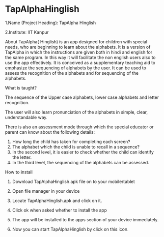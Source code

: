 TapAlphaHinglish
================

1.Name (Project Heading): TapAlpha Hinglish

2.Institute: IIT Kanpur

About
TapAlpha( Hinglish)  is an app designed for children with special needs, who are beginning to learn about the alphabets. It is a version  of TapAlpha in which the instructions are given both in hindi and english for the same program. In this way it will facilitate the non english  users also to use the app effectively.
It is conceived as a supplementary teaching aid to emphasize the sequencing of alphabets by the user. It can be used to assess the recognition of the alphabets and for sequencing of the alphabets. 

What is taught?

The sequence of the Upper case alphabets, lower case alphabets and letter recognition.

The user will also learn pronunciation of the alphabets in simple, clear, understandable way. 

There is also an assessment mode through which the special educator or parent can know about the following details:

1. How long the child has taken for completing each screen?
2. The alphabet which the child is unable to recall in a sequence?
3. In the second level, it is easier to check whether the child can identify the letter.
4. In the third level, the sequencing of the alphabets can be assessed.

How to install

1. Download TapAlphaHinglish.apk file on to your mobile/tablet

2. Open file manager in your device

3. Locate TapAlphaHinglish.apk and click on it.

4. Click ok when asked whether  to  install the app

5. The app will be installed to the apps section of your device immediately.

6. Now you can start TapAlphaHinglish by click on this icon.
